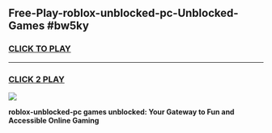 
## Free-Play-roblox-unblocked-pc-Unblocked-Games #bw5ky
<h3>
<a href="https://news.freeplayer.one?title=roblox-unblocked-pc&ref=8M">CLICK TO PLAY</a></h3>
<hr>

<h3>
<a href="https://news.freeplayer.one?title=roblox-unblocked-pc&ref=8M">CLICK 2 PLAY</a>
  
</h3>

<a href="https://news.freeplayer.one?title=roblox-unblocked-pc&ref=8M"><img src="https://clearcache.store/games.png"></a>


**roblox-unblocked-pc games unblocked: Your Gateway to Fun and Accessible Online Gaming**
